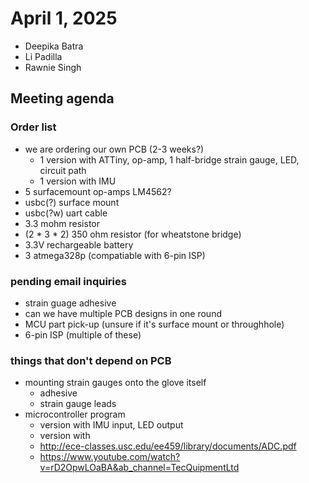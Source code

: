 # April 1, 2025
- Deepika Batra
- Li Padilla
- Rawnie Singh

## Meeting agenda
### Order list
- we are ordering our own PCB (2-3 weeks?)
    - 1 version with ATTiny, op-amp, 1 half-bridge strain gauge, LED, circuit path
    - 1 version with IMU
- 5 surfacemount op-amps LM4562? 
- usbc(?) surface mount
- usbc(?w) uart cable
- 3.3 mohm resistor
- (2 * 3 * 2) 350 ohm resistor (for wheatstone bridge)
- 3.3V rechargeable battery
- 3 atmega328p (compatiable with 6-pin ISP)

### pending email inquiries
- strain guage adhesive
- can we have multiple PCB designs in one round
- MCU part pick-up (unsure if it's surface mount or throughhole)
- 6-pin ISP (multiple of these)

### things that don't depend on PCB
- mounting strain gauges onto the glove itself
    - adhesive
    - strain gauge leads
- microcontroller program
    - version with IMU input, LED output
    - version with 
    - http://ece-classes.usc.edu/ee459/library/documents/ADC.pdf 
    - https://www.youtube.com/watch?v=rD2OpwLOaBA&ab_channel=TecQuipmentLtd